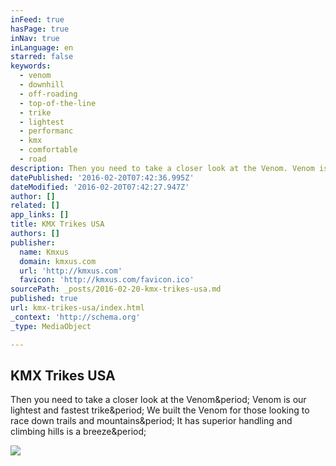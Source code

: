 ```yaml
---
inFeed: true
hasPage: true
inNav: true
inLanguage: en
starred: false
keywords:
  - venom
  - downhill
  - off-roading
  - top-of-the-line
  - trike
  - lightest
  - performanc
  - kmx
  - comfortable
  - road
description: Then you need to take a closer look at the Venom. Venom is our lightest and fastest trike. We built the Venom for those looking to race down trails and mountains. It has superior handling and climbing hills is a breeze.
datePublished: '2016-02-20T07:42:36.995Z'
dateModified: '2016-02-20T07:42:27.947Z'
author: []
related: []
app_links: []
title: KMX Trikes USA
authors: []
publisher:
  name: Kmxus
  domain: kmxus.com
  url: 'http://kmxus.com'
  favicon: 'http://kmxus.com/favicon.ico'
sourcePath: _posts/2016-02-20-kmx-trikes-usa.md
published: true
url: kmx-trikes-usa/index.html
_context: 'http://schema.org'
_type: MediaObject

---
```

<article style=""><h1>KMX Trikes USA</h1><p>Then you need to take a closer look at the Venom&amp;period; Venom is our lightest and fastest trike&amp;period; We built the Venom for those looking to race down trails and mountains&amp;period; It has superior handling and climbing hills is a breeze&amp;period;</p><img src="http://kmxus.com/uploads/utupgradesproducts/11617626/bigpic/venom6501.jpg" /></article>